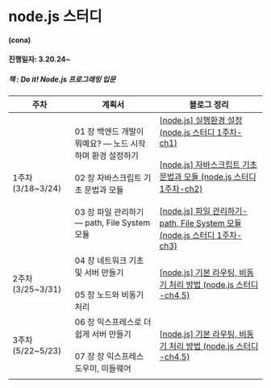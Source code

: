 # node.js 스터디 
#### (cona)

#### 진행일자: 3.20.24~ 
##### 책 : Do it! Node.js 프로그래밍 입문
| 주차 | 계획서 | 블로그 정리 |
|---|---|---|
| 1주차(3/18~3/24) | 01 장 백엔드 개발이 뭐예요? ― 노드 시작하며 환경 설정하기 <br/><br/> 02 장 자바스크립트 기초 문법과 모듈 <br/><br/>03 장 파일 관리하기 ― path, File System 모듈 | [[node.js] 실행환경 설정 (node.js 스터디 1주차-ch1)](https://im-not-robot-0.tistory.com/175)<br/><br/> [[node.js] 자바스크립트 기초문법과 모듈 (node.js 스터디 1주차-ch2)](https://im-not-robot-0.tistory.com/176)<br/><br/> [[node.js] 파일 관리하기-path, File System 모듈 (node.js 스터디 1주차-ch3)](https://im-not-robot-0.tistory.com/177) |
| 2주차(3/25~3/31) | 04 장 네트워크 기초 및 서버 만들기 <br/><br/> 05 장 노드와 비동기 처리 |[[node.js] 기본 라우팅, 비동기 처리 방법 (node.js 스터디 -ch4,5)](https://im-not-robot-0.tistory.com/178)  |
|3주차(5/22~5/23) |06 장 익스프레스로 더 쉽게 서버 만들기<br><br/> 07 장 장 익스프레스 도우미, 미들웨어 |[[node.js] 기본 라우팅, 비동기 처리 방법 (node.js 스터디 -ch4,5)](https://www.notion.so/6-7-a21816bb6de84d33a8e0003bd41a93a0) |
| | | |